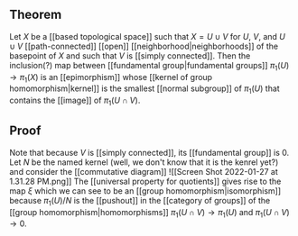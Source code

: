 ## Theorem
Let $X$ be a [[based topological space]] such that $X = U\cup V$ for $U$, $V$, and $U\cup V$ [[path-connected]] [[open]] [[neighborhood|neighborhoods]] of the basepoint of $X$ and such that $V$ is [[simply connected]]. Then the inclusion(?) map between [[fundamental group|fundamental groups]] $\pi_1(U) \to \pi_1(X)$ is an [[epimorphism]] whose [[kernel of group homomorphism|kernel]] is the smallest [[normal subgroup]] of $\pi_1(U)$ that contains the [[image]] of $\pi_1(U\cap V)$.
## Proof
Note that because $V$ is [[simply connected]], its [[fundamental group]] is $0$. Let $N$ be the named kernel (well, we don't know that it is the kenrel yet?) and consider the [[commutative diagram]]
![[Screen Shot 2022-01-27 at 1.31.28 PM.png]]
The [[universal property for quotients]] gives rise to the map $\xi$ which we can see to be an [[group homomorphism|isomorphism]] because $\pi_1(U)/N$ is the [[pushout]] in the [[category of groups]] of the [[group homomorphism|homomorphisms]] $\pi_1(U\cap V)\to \pi_1(U)$ and $\pi_1(U\cap V) \to 0$.
